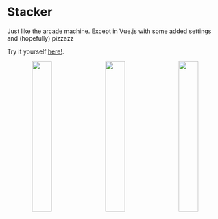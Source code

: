 # Stacker

Just like the arcade machine. Except in Vue.js with some added settings and (hopefully) pizzazz

Try it yourself [here!](https://sharkgrammer.github.io/Stacker/).


<div align="center">
  <img src="https://media.giphy.com/media/FsP8g0EE4GToQVffeg/giphy.gif" width="30%" />
  &nbsp; &nbsp; 
  <img src="https://i.imgur.com/t8A2g9U.png" width="30%" />
  &nbsp; &nbsp;
  <img src="https://media.giphy.com/media/wwRwL6oXGMpVShLt9j/giphy.gif" width="30%" /> 
</div>

